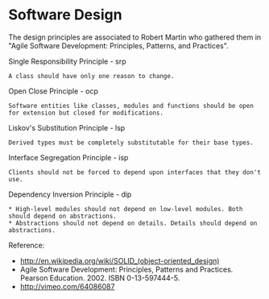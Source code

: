 Software Design
==============

The design principles are associated to Robert Martin who gathered them in "Agile Software Development: Principles, Patterns, and Practices". 


Single Responsibility Principle - srp

```
A class should have only one reason to change.
```

Open Close Principle - ocp

```
Software entities like classes, modules and functions should be open for extension but closed for modifications.
```

Liskov's Substitution Principle - lsp

```
Derived types must be completely substitutable for their base types.
```

Interface Segregation Principle - isp

```
Clients should not be forced to depend upon interfaces that they don't use.
```

Dependency Inversion Principle - dip

```
* High-level modules should not depend on low-level modules. Both should depend on abstractions.
* Abstractions should not depend on details. Details should depend on abstractions.
```



Reference:
* http://en.wikipedia.org/wiki/SOLID_(object-oriented_design)
* Agile Software Development: Principles, Patterns and Practices. Pearson Education. 2002. ISBN 0-13-597444-5.
* http://vimeo.com/64086087